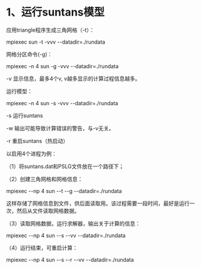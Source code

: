# 1、运行suntans模型

应用triangle程序生成三角网格（-t）：

mpiexec sun -t -vvv \--datadir=./rundata

网格分区命令(-g)：

mpiexec -n 4 sun -g -vvv \--datadir=./rundata

-v 显示信息，最多4个v, v越多显示的计算过程信息越多。

运行模型：

mpiexec -n 4 sun -s -vvv \--datadir=./rundata

-s 运行suntans

-w 输出可能导致计算错误的警告，与-v无关。

-r 重启suntans（热启动）

以启用4个进程为例：

（1）将suntans.dat和PSLG文件放在一个路径下；

（2）创建三角网格和网格信息：

mpiexec --np 4 sun --t --g --datadir=./rundata

这样存储了网格信息到文件，供后面读取用。该过程需要一段时间，最好是运行一次，然后从文件读取网格数据。

（3）读取网格数据，运行求解器，输出关于计算的信息：

mpiexec --np 4 sun --s --vv --datadir=./rundata

（4）运行结束，可重启计算：

mpiexec --np 4 sun --s --r --vv --datadir=./rundata
